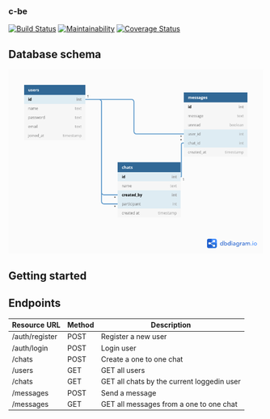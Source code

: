 ### c-be

[![Build Status](https://travis-ci.com/knowbee/c-be.svg?branch=master)](https://travis-ci.com/knowbee/c-be) [![Maintainability](https://api.codeclimate.com/v1/badges/06e3e8c3d48133a589fd/maintainability)](https://codeclimate.com/github/knowbee/c-be/maintainability) [![Coverage Status](https://coveralls.io/repos/github/knowbee/c-be/badge.svg)](https://coveralls.io/github/knowbee/c-be)

## Database schema

![database diagram](./dbdiagram.png)

## Getting started

## Endpoints

| Resource URL   | Method | Description                                |
| -------------- | ------ | ------------------------------------------ |
| /auth/register | POST   | Register a new user                        |
| /auth/login    | POST   | Login user                                 |
| /chats         | POST   | Create a one to one chat                   |
| /users         | GET    | GET all users                              |
| /chats         | GET    | GET all chats by the current loggedin user |
| /messages      | POST   | Send a message                             |
| /messages      | GET    | GET all messages from a one to one chat    |
